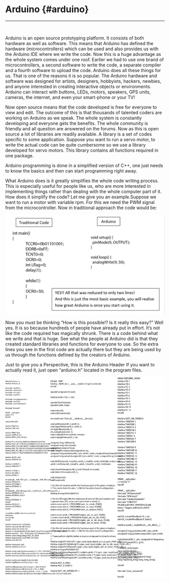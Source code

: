 # Arduino {#arduino}

---

<br/>

Arduino is an open source prototyping platform. It consists of both hardware as well as software. This means that Arduino has defined the hardware (microcontrollers) which can be used and also provides us with the Arduino IDE where we write the code. Now this is a huge advantage as the whole system comes under one roof. Earlier we had to use one brand of microcontrollers, a second software to write the code, a separate compiler and a fourth software to upload the code. Arduino does all these things for us. That is one of the reasons it is so popular. The Arduino hardware and software was designed for artists, designers, hobbyists, hackers, newbies, and anyone interested in creating interactive objects or environments. Arduino can interact with buttons, LEDs, motors, speakers, GPS units, cameras, the internet, and even your smart-phone or your TV!

Now open source means that the code developed is free for everyone to view and edit. The outcome of this is that thousands of talented coders are working on Arduino as we speak. The whole system is constantly developing and everyone gets the benefits. The whole community is friendly and all question are answered on the forums. Now as this is open source a lot of libraries are readily available. A library is a set of codes specific to some application. Suppose you want to run a servo motor, to write the actual code can be quite cumbersome so we use a library developed for servo motors. This library contains all functions required in one package.

Arduino programming is done in a simplified version of C++, one just needs to know the basics and then can start programming right away.

What Arduino does is it greatly simplifies the whole code writing process. This is especially useful for people like us, who are more interested in implementing things rather than dealing with the whole computer part of it. How does it simplify the code? Let me give you an example.Suppose we want to run a motor with variable rpm. For this we need the PWM signal from the microcontroller. Now in traditional approach the code would be:


![](../assets/picture_14.png)


Now you must be thinking “How is this possible!? Is it really this easy?” Well yes. It is so because hundreds of people have already put in effort. It’s not like the code required has magically shrunk. There is a code behind what we write and that is huge. See what the people at Arduino did is that they created standard libraries and functions for everyone to use. So the extra lines you see in the first code are actually there but they are being used by us through the functions defined by the creators of Arduino.

Just to give you a Perspective, this is the Arduino Header
If you want to actually read it, just open “arduino.h” located in the program files.

![](../assets/picture_11.jpg)
